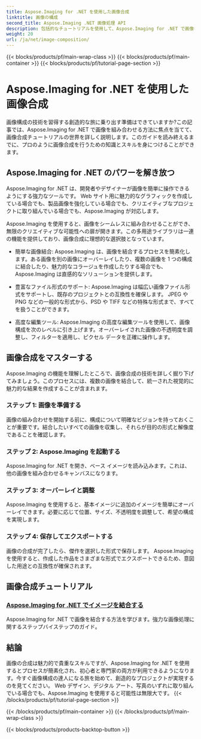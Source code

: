 ```yaml
---
title: Aspose.Imaging for .NET を使用した画像合成
linktitle: 画像の構成
second_title: Aspose.Imaging .NET 画像処理 API
description: 包括的なチュートリアルを使用して、Aspose.Imaging for .NET で画像を簡単に組み合わせる方法を発見してください。今すぐ画像処理スキルを向上させましょう!
weight: 20
url: /ja/net/image-composition/
---
```


{{< blocks/products/pf/main-wrap-class >}}
{{< blocks/products/pf/main-container >}}
{{< blocks/products/pf/tutorial-page-section >}}

# Aspose.Imaging for .NET を使用した画像合成


画像構成の技術を習得する創造的な旅に乗り出す準備はできていますか?この記事では、Aspose.Imaging for .NET で画像を組み合わせる方法に焦点を当てて、画像合成チュートリアルの世界を詳しく説明します。このガイドを読み終えるまでに、プロのように画像合成を行うための知識とスキルを身につけることができます。

## Aspose.Imaging for .NET のパワーを解き放つ

Aspose.Imaging for .NET は、開発者やデザイナーが画像を簡単に操作できるようにする強力なツールです。 Web サイト用に魅力的なグラフィックを作成している場合でも、製品画像を強化している場合でも、クリエイティブなプロジェクトに取り組んでいる場合でも、Aspose.Imaging が対応します。

Aspose.Imaging を使用すると、画像をシームレスに組み合わせることができ、無限のクリエイティブな可能性への扉が開きます。この多用途ライブラリは一連の機能を提供しており、画像合成に理想的な選択肢となっています。

- 簡単な画像結合: Aspose.Imaging は、画像を結合するプロセスを簡素化します。ある画像を別の画像にオーバーレイしたり、複数の画像を 1 つの構成に結合したり、魅力的なコラージュを作成したりする場合でも、Aspose.Imaging は直感的なソリューションを提供します。

- 豊富なファイル形式のサポート: Aspose.Imaging は幅広い画像ファイル形式をサポートし、既存のプロジェクトとの互換性を確保します。 JPEG や PNG などの一般的な形式から、PSD や TIFF などの特殊な形式まで、すべてを扱うことができます。

- 高度な編集ツール: Aspose.Imaging の高度な編集ツールを使用して、画像構成を次のレベルに引き上げます。オーバーレイされた画像の不透明度を調整し、フィルターを適用し、ピクセル データを正確に操作します。

## 画像合成をマスターする

Aspose.Imaging の機能を理解したところで、画像合成の技術を詳しく掘り下げてみましょう。このプロセスには、複数の画像を結合して、統一された視覚的に魅力的な結果を作成することが含まれます。

### ステップ 1: 画像を準備する

画像の組み合わせを開始する前に、構成について明確なビジョンを持っておくことが重要です。結合したいすべての画像を収集し、それらが目的の形式と解像度であることを確認します。

### ステップ 2: Aspose.Imaging を起動する

Aspose.Imaging for .NET を開き、ベース イメージを読み込みます。これは、他の画像を組み合わせるキャンバスになります。

### ステップ 3: オーバーレイと調整

Aspose.Imaging を使用すると、基本イメージに追加のイメージを簡単にオーバーレイできます。必要に応じて位置、サイズ、不透明度を調整して、希望の構成を実現します。

### ステップ 4: 保存してエクスポートする

画像の合成が完了したら、傑作を選択した形式で保存します。 Aspose.Imaging を使用すると、作成した作品をさまざまな形式でエクスポートできるため、意図した用途との互換性が確保されます。

## 画像合成チュートリアル
### [Aspose.Imaging for .NET でイメージを結合する](./combine-images/)
Aspose.Imaging for .NET で画像を結合する方法を学びます。強力な画像処理に関するステップバイステップのガイド。

## 結論

画像の合成は魅力的で貴重なスキルですが、Aspose.Imaging for .NET を使用するとプロセスが簡素化され、初心者と専門家の両方が利用できるようになります。今すぐ画像構成の達人になる旅を始めて、創造的なプロジェクトが実現するのを見てください。 Web デザイン、デジタル アート、写真のいずれに取り組んでいる場合でも、Aspose.Imaging を使用すると可能性は無限大です。
{{< /blocks/products/pf/tutorial-page-section >}}

{{< /blocks/products/pf/main-container >}}
{{< /blocks/products/pf/main-wrap-class >}}

{{< blocks/products/products-backtop-button >}}
